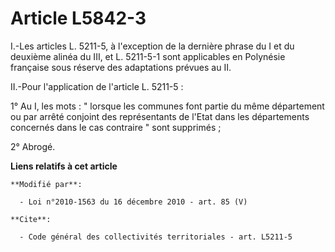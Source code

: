 # Article L5842-3

I.-Les articles L. 5211-5, à l'exception de la dernière phrase du I et du deuxième alinéa du III, et L. 5211-5-1 sont
applicables en Polynésie française sous réserve des adaptations prévues au II. 

II.-Pour l'application de l'article L. 5211-5 : 

1° Au I, les mots : " lorsque les communes font partie du même département ou par arrêté conjoint des représentants de l'Etat
dans les départements concernés dans le cas contraire " sont supprimés ; 

2° Abrogé.

**Liens relatifs à cet article**

	**Modifié par**:

	  - Loi n°2010-1563 du 16 décembre 2010 - art. 85 (V)

	**Cite**:

	  - Code général des collectivités territoriales - art. L5211-5
